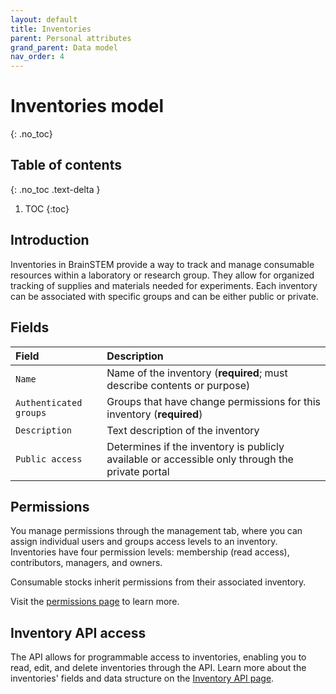 ```yaml
---
layout: default
title: Inventories
parent: Personal attributes
grand_parent: Data model
nav_order: 4
---
```


# Inventories model
{: .no_toc}

## Table of contents
{: .no_toc .text-delta }

1. TOC
{:toc}

## Introduction

Inventories in BrainSTEM provide a way to track and manage consumable resources within a laboratory or research group. They allow for organized tracking of supplies and materials needed for experiments. Each inventory can be associated with specific groups and can be either public or private.

## Fields

| Field | Description |
|:------|:------------|
| `Name` | Name of the inventory (**required**; must describe contents or purpose) |
| `Authenticated groups` | Groups that have change permissions for this inventory (**required**) |
| `Description` | Text description of the inventory |
| `Public access` | Determines if the inventory is publicly available or accessible only through the private portal |

## Permissions

You manage permissions through the management tab, where you can assign individual users and groups access levels to an inventory. Inventories have four permission levels: membership (read access), contributors, managers, and owners.

Consumable stocks inherit permissions from their associated inventory.

Visit the [permissions page]({{"datamodel/permission/"|absolute_url}}) to learn more. 

## Inventory API access

The API allows for programmable access to inventories, enabling you to read, edit, and delete inventories through the API. Learn more about the inventories' fields and data structure on the [Inventory API page]({{"api/personal_attributes/inventory/"|absolute_url}}).